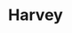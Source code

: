 ---
title: Harvey
avatar: /assets/images/avatars/harvey.jpg
email: Harvey@ckcollab.com
short_name: Harvey
github: hhartwell
website: ckcollab.com
layout: author
---